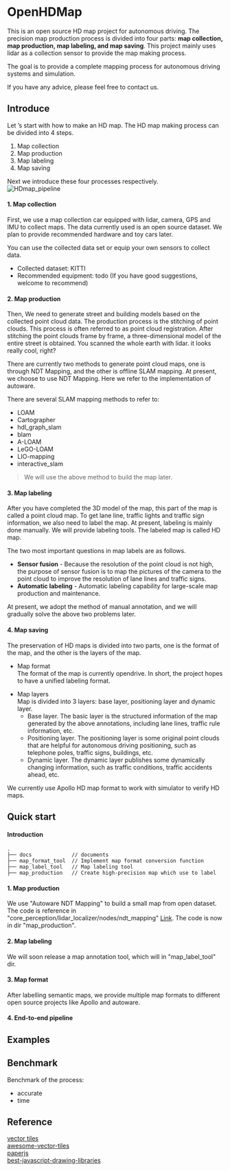 # OpenHDMap
This is an open source HD map project for autonomous driving. The precision map production process is divided into four parts: **map collection, map production, map labeling, and map saving**. This project mainly uses lidar as a collection sensor to provide the map making process.  

The goal is to provide a complete mapping process for autonomous driving systems and simulation.  

If you have any advice, please feel free to contact us.  

## Introduce  
Let ’s start with how to make an HD map. The HD map making process can be divided into 4 steps. 
1. Map collection  
2. Map production  
3. Map labeling  
4. Map saving  

Next we introduce these four processes respectively.  
![HDmap_pipeline](docs/img/hdmap_pipeline.jpg)  

#### 1. Map collection
First, we use a map collection car equipped with lidar, camera, GPS and IMU to collect maps. The data currently used is an open source dataset. We plan to provide recommended hardware and toy cars later.  

You can use the collected data set or equip your own sensors to collect data.    
* Collected dataset: KITTI  
* Recommended equipment: todo (If you have good suggestions, welcome to recommend)  

#### 2. Map production
Then, We need to generate street and building models based on the collected point cloud data. The production process is the stitching of point clouds. This process is often referred to as point cloud registration. After stitching the point clouds frame by frame, a three-dimensional model of the entire street is obtained. You scanned the whole earth with lidar. it looks really cool, right?  

There are currently two methods to generate point cloud maps, one is through NDT Mapping, and the other is offline SLAM mapping. At present, we choose to use NDT Mapping. Here we refer to the implementation of autoware.  

There are several SLAM mapping methods to refer to:  
* LOAM
* Cartographer
* hdl_graph_slam
* blam
* A-LOAM
* LeGO-LOAM
* LIO-mapping
* interactive_slam

> We will use the above method to build the map later.

#### 3. Map labeling
After you have completed the 3D model of the map, this part of the map is called a point cloud map. To get lane line, traffic lights and traffic sign information, we also need to label the map. At present, labeling is mainly done manually. We will provide labeling tools. The labeled map is called HD map.  

The two most important questions in map labels are as follows.  
* **Sensor fusion** - Because the resolution of the point cloud is not high, the purpose of sensor fusion is to map the pictures of the camera to the point cloud to improve the resolution of lane lines and traffic signs.  
* **Automatic labeling** - Automatic labeling capability for large-scale map production and maintenance.  

At present, we adopt the method of manual annotation, and we will gradually solve the above two problems later.  


#### 4. Map saving
The preservation of HD maps is divided into two parts, one is the format of the map, and the other is the layers of the map.
* Map format   
The format of the map is currently opendrive. In short, the project hopes to have a unified labeling format.  

- Map layers    
Map is divided into 3 layers: base layer, positioning layer and dynamic layer.
    - Base layer. The basic layer is the structured information of the map generated by the above annotations, including lane lines, traffic rule information, etc.  
    - Positioning layer. The positioning layer is some original point clouds that are helpful for autonomous driving positioning, such as telephone poles, traffic signs, buildings, etc.  
    - Dynamic layer. The dynamic layer publishes some dynamically changing information, such as traffic conditions, traffic accidents ahead, etc.

We currently use Apollo HD map format to work with simulator to verify HD maps.  

## Quick start

#### Introduction
```
.
├── docs             // documents
├── map_format_tool  // Implement map format conversion function
├── map_label_tool   // Map labeling tool
├── map_production   // Create high-precision map which use to label
```

#### 1. Map production
We use "Autoware NDT Mapping" to build a small map from open dataset. The code is reference in "core_perception/lidar_localizer/nodes/ndt_mapping" [Link](https://gitlab.com/autowarefoundation/autoware.ai/core_perception). The code is now in dir "map_production".  

#### 2. Map labeling
We will soon release a map annotation tool, which will in "map_label_tool" dir.  

#### 3. Map format
After labelling semantic maps, we provide multiple map formats to different open source projects like Apollo and autoware.  

#### 4. End-to-end pipeline


## Examples  

## Benchmark  
Benchmark of the process:  
* accurate
* time

## Reference
[vector tiles](https://docs.mapbox.com/vector-tiles/reference/)  
[awesome-vector-tiles](https://github.com/mapbox/awesome-vector-tiles)  
[paperjs](http://paperjs.org/examples/hit-testing/)  
[best-javascript-drawing-libraries](https://www.slant.co/topics/28/~best-javascript-drawing-libraries)  

